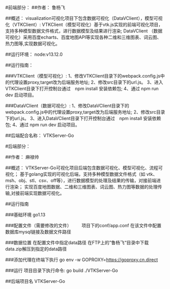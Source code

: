 #前端部分：
##作者：
    鲁杨飞
    
##概述：
    visualization可视化项目下包含数据可视化（DataVClient），模型可视化（VTKClient）:
    VTKClient（模型可视化）基于vtk.js实现的前端可视化项目，支持多种模型数据文件格式，进行数据模型及结果进行渲染;
    DataVClient （数据可视化）采用百度echarts、百度地图API等实现各种二维和三维图表、词云图、热力图等,实现数据可视化。

##运行环境：
    node:v13.12.0

##运行指南：

###VTKClient（模型可视化）: 
    1、修改VTKClient目录下的webpack.config.js中的代理设置proxy,target改为后端服务地址;
    2、修改src目录下的url.js。
    3、进入VTKClient目录下打开控制台通过　npm install 安装依赖包;
    4、通过 npm run dev  启动项目。

###DataVClient（数据可视化）:
    1、修改DataVClient目录下的webpack.config.js中的代理设置proxy,target改为后端服务地址;
    2、修改src目录下的url.js。
    3、进入DataVClient目录下打开控制台通过　npm install 安装依赖包;
    4、通过 npm run dev  启动项目。

##后端配合名称：
    VTKServer-Go

#后端部分：

##作者：
    麻禄帅

##概述：
    VTKServer-Go可视化项目后端包含数据可视化、模型可视化、流程可视化；
    基于golang实现的可视化后端，支持多种模型数据文件格式（如 vtk、msh、obj、stl、csv、off等），进行数据模型的处理及结果的传输，对接前端进行渲染；
    实现百度地图数据、二维和三维图表、词云图、热力图等数据的处理传输,对接前端实现数据可视化。

##运行指南

###基础环境
    go1.13
    
###配置文件（需要修改的文件）
　　项目下的conf/app.conf
   在该文件中配置数据库mysql链接及数据文件路径

###数据位置
    在配置文件中指定data路径
    在FTP上的”鲁杨飞“目录中下载data.zip解压到指定的data路径

###添加代理在终端下执行
    go env -w GOPROXY=https://goproxy.cn,direct

###运行
    项目目录下执行命令:
    go build
    ./VTKServer-Go
    
##后端项目名
    VTKServer-Go
